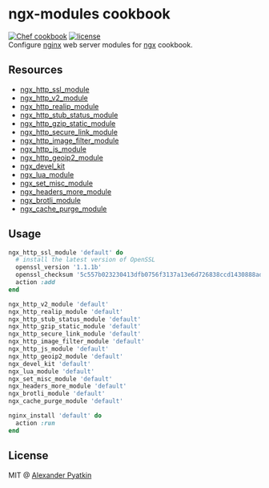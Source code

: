 # ngx-modules cookbook
[![Chef cookbook](https://img.shields.io/cookbook/v/ngx-modules.svg?style=flat-square)]()
[![license](https://img.shields.io/github/license/aspyatkin/ngx-modules-cookbook.svg?style=flat-square)]()  
Configure [nginx](http://nginx.org) web server modules for [ngx](https://github.com/aspyatkin/ngx-cookbook) cookbook.

## Resources

- [ngx_http_ssl_module](https://nginx.ru/en/docs/http/ngx_http_ssl_module.html)
- [ngx_http_v2_module](https://nginx.org/en/docs/http/ngx_http_v2_module.html)
- [ngx_http_realip_module](https://nginx.org/en/docs/http/ngx_http_realip_module.html)
- [ngx_http_stub_status_module](https://nginx.org/en/docs/http/ngx_http_stub_status_module.html)
- [ngx_http_gzip_static_module](http://nginx.org/en/docs/http/ngx_http_gzip_static_module.html)
- [ngx_http_secure_link_module](https://nginx.org/en/docs/http/ngx_http_secure_link_module.html)
- [ngx_http_image_filter_module](http://nginx.org/en/docs/http/ngx_http_image_filter_module.html)
- [ngx_http_js_module](http://nginx.org/en/docs/http/ngx_http_js_module.html)
- [ngx_http_geoip2_module](https://github.com/leev/ngx_http_geoip2_module)
- [ngx_devel_kit](https://github.com/simplresty/ngx_devel_kit)
- [ngx_lua_module](https://github.com/openresty/lua-nginx-module)
- [ngx_set_misc_module](https://github.com/openresty/set-misc-nginx-module)
- [ngx_headers_more_module](https://github.com/openresty/headers-more-nginx-module)
- [ngx_brotli_module](https://github.com/eustas/ngx_brotli)
- [ngx_cache_purge_module](https://github.com/nginx-modules/ngx_cache_purge)

## Usage

```ruby
ngx_http_ssl_module 'default' do
  # install the latest version of OpenSSL
  openssl_version '1.1.1b'
  openssl_checksum '5c557b023230413dfb0756f3137a13e6d726838ccd1430888ad15bfb2b43ea4b'
  action :add
end

ngx_http_v2_module 'default'
ngx_http_realip_module 'default'
ngx_http_stub_status_module 'default'
ngx_http_gzip_static_module 'default'
ngx_http_secure_link_module 'default'
ngx_http_image_filter_module 'default'
ngx_http_js_module 'default'
ngx_http_geoip2_module 'default'
ngx_devel_kit 'default'
ngx_lua_module 'default'
ngx_set_misc_module 'default'
ngx_headers_more_module 'default'
ngx_brotli_module 'default'
ngx_cache_purge_module 'default'

nginx_install 'default' do
  action :run
end
```

## License
MIT @ [Alexander Pyatkin](https://github.com/aspyatkin)
